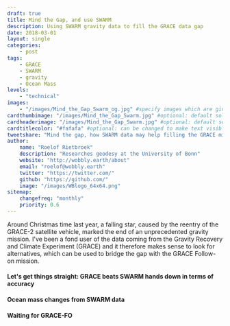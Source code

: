 ```yaml
---
draft: true
title: Mind the Gap, and use SWARM
description: Using SWARM gravity data to fill the GRACE data gap
date: 2018-03-01
layout: single
categories:
    - post
tags:
    - GRACE
    - SWARM
    - gravity
    - Ocean Mass
levels:
    - "technical"
images: 
    - "/images/Mind_the_Gap_Swarm_og.jpg" #specify images which are given to FB and co to add while linking
cardthumbimage: "/images/Mind_the_Gap_Swarm.jpg" #optional: default solid color if unset
cardheaderimage: "/images/Mind_the_Gap_Swarm.jpg" #optional: default solid color if unset set with: hcardbackground: "#263238"
cardtitlecolor: "#fafafa" #optional: can be changed to make text visible over card image
tweetshare: "Mind the gap, how SWARM data may help filling the GRACE mission gap"
author:
    name: "Roelof Rietbroek"
    description: "Researches geodesy at the University of Bonn"
    website: "http://wobbly.earth/about"
    email: "roelof@wobbly.earth"
    twitter: "https://twitter.com/"
    github: "https://github.com/"
    image: "/images/WBlogo_64x64.png"
sitemap:
    changefreq: "monthly"
    priority: 0.6
---
```


Around Christmas time last year, a falling star, caused by the reentry of the GRACE-2 satellite vehicle, marked the end of an unprecedented gravity mission. I've been a fond user of the data coming from the Gravity Recovery and Climate Experiment (GRACE) and it therefore makes sense to look for alternatives, which can be used to bridge the gap with the GRACE Follow-on mission.
<!--more-->

####  Let's get things straight: GRACE beats SWARM hands down in terms of accuracy

####  Ocean mass changes from SWARM data

#### Waiting for GRACE-FO


